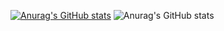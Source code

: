 [![Anurag's GitHub stats](https://github-readme-stats.vercel.app/api?username=digaso)](https://github.com/anuraghazra/github-readme-stats)
![Anurag's GitHub stats](https://github-readme-stats.vercel.app/api?username=anuraghazra&show_icons=true&theme=radical)
